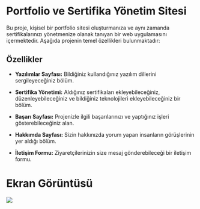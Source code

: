# Portfolio ve Sertifika Yönetim Sitesi

Bu proje, kişisel bir portfolio sitesi oluşturmanıza ve aynı zamanda sertifikalarınızı yönetmenize olanak tanıyan bir web uygulamasını içermektedir. Aşağıda projenin temel özellikleri bulunmaktadır:

## Özellikler

- **Yazılımlar Sayfası:** Bildiğiniz kullandığınız yazılım dillerini sergileyeceğiniz bölüm.

- **Sertifika Yönetimi:** Aldığınız sertifikaları ekleyebileceğiniz, düzenleyebileceğiniz ve bildiğiniz teknolojileri ekleyebileceğiniz bir bölüm.

- **Başarı Sayfası:** Projenizle ilgili başarılarınızı ve yaptığınız işleri gösterebileceğiniz alan.

- **Hakkımda Sayfası:** Sizin hakkınızda yorum yapan insanların görüşlerinin yer aldığı bölüm.

- **İletişim Formu:** Ziyaretçilerinizin size mesaj gönderebileceği bir iletişim formu.


<h1> Ekran Görüntüsü </h1>

![](WebSitemG.gif)